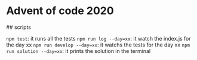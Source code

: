 # Advent of code 2020

## scripts

`npm test`: it runs all the tests
`npm run log --day=xx`: it watch the index.js for the day xx
`npm run develop --day=xx`: it watchs the tests for the day xx
`npm run solution --day=xx`: it prints the solution in the terminal
